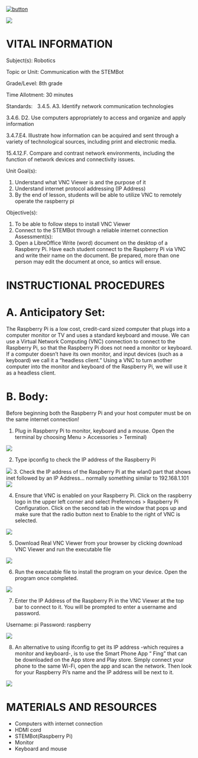 [![button](https://raw.githubusercontent.com/BotDevLLC/BotDevCurriculum/master/Pictures/back_button.png)](https://github.com/BotDevLLC/BotDevCurriculum/blob/master/Curriculum/Week_1/readme.md)

<img src=https://github.com/BotDevLLC/BotDevCurriculum/blob/master/Pictures/Botdev.png>

# VITAL INFORMATION
Subject(s):  Robotics

Topic or Unit: Communication with the STEMBot

Grade/Level: 8th grade

Time Allotment: 30 minutes

Standards:           3.4.5. A3. Identify network communication technologies

3.4.6. D2. Use computers appropriately to access and organize and apply information 


  3.4.7.E4.  Illustrate how information can be acquired and sent through a variety of technological sources, including print and electronic media.  
  
  15.4.12.F. Compare and contrast network environments, including the function of network devices and connectivity issues.
  
Unit Goal(s):  
1.	Understand what VNC Viewer is and the purpose of it
2.	Understand internet protocol addressing (IP Address)
3.	By the end of lesson, students will be able to utilize VNC to remotely operate the raspberry pi

Objective(s):    
1.	To be able to follow steps to install VNC Viewer 
2.	Connect to the STEMBot through a reliable internet connection
Assessment(s):   
1.	Open a LibreOffice Write (word) document on the desktop of a Raspberry Pi.  Have each student connect to the Raspberry Pi via VNC and write their name on the document.  Be prepared, more than one person may edit the document at once, so antics will ensue.    


# INSTRUCTIONAL PROCEDURES 
  # A.	Anticipatory Set: 
  The Raspberry Pi is a low cost, credit-card sized computer that plugs into a computer monitor or TV and uses a standard keyboard and mouse. We can use a Virtual Network Computing (VNC) connection to connect to the Raspberry Pi, so that the Raspberry Pi does not need a monitor or keyboard. If a computer doesn’t have its own monitor, and input devices (such as a keyboard) we call it a “headless client.”  Using a VNC to turn another computer into the monitor and keyboard of the Raspberry Pi, we will use it as a headless client.
  
  # B. Body: 
Before beginning both the Raspberry Pi and your host computer must be on the same internet connection!
1.	Plug in Raspberry Pi to monitor, keyboard and a mouse. Open the terminal by choosing Menu > Accessories > Terminal)
<img src=https://github.com/BotDevLLC/BotDevCurriculum/blob/master/Pictures/pic%201.png>

2.	Type ipconfig to check the IP address of the Raspberry Pi
<img src=https://github.com/BotDevLLC/BotDevCurriculum/blob/master/Pictures/pic%202.png>
3.	Check the IP address of the Raspberry Pi at the wlan0 part that shows inet followed by an IP Address... normally something similar to 192.168.1.101
<img src=https://github.com/BotDevLLC/BotDevCurriculum/blob/master/Pictures/pic%203.png>

4.	Ensure that VNC is enabled on your Raspberry Pi.  Click on the raspberry logo in the upper left corner and select Preferences > Raspberry Pi Configuration.  Click on the second tab in the window that pops up and make sure that the radio button next to Enable to the right of VNC is selected.
<img src=https://github.com/BotDevLLC/BotDevCurriculum/blob/master/Pictures/pic%204.png>


5.	Download Real VNC Viewer from your browser by clicking download VNC Viewer and run the executable file
<img src=https://github.com/BotDevLLC/BotDevCurriculum/blob/master/Pictures/pic%205.png>

6.	Run the executable file to install the program on your device. Open the program once completed.
<img src=https://github.com/BotDevLLC/BotDevCurriculum/blob/master/Pictures/pic%206.png>

7.	Enter the IP Address of the Raspberry Pi in the VNC Viewer at the top bar to connect to it. You will be prompted to enter a username and password.

Username: pi
Password: raspberry

<img src=https://github.com/BotDevLLC/BotDevCurriculum/blob/master/Pictures/pic%207.png>


8.	An alternative to using ifconfig to get its IP address -which requires a monitor and keyboard-, is to use the Smart Phone App “ Fing” that can be downloaded on the App store and Play store.  Simply connect your phone to the same Wi-Fi, open the app and scan the network.  Then look for your Raspberry Pi’s name and the IP address will be next to it.
<img src=https://github.com/BotDevLLC/BotDevCurriculum/blob/master/Pictures/pic%208.png>



# MATERIALS AND RESOURCES
* Computers with internet connection
* HDMI cord
* STEMBot(Raspberry Pi)
* Monitor
* Keyboard and mouse



